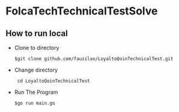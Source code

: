 # FolcaTechTechnicalTestSolve

<h2>How to run local</h2>

- Clone to directory

  ``` $git clone github.com/fauzilax/LoyaltoQoinTechnicalTest.git ```

- Change directory
 
  ``` cd LoyaltoQoinTechnicalTest```
 
- Run The Program

  ``` $go run main.go ```
